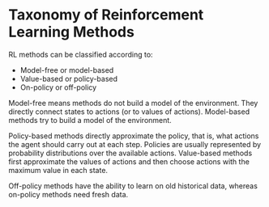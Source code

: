 # Taxonomy of Reinforcement Learning Methods #

RL methods can be classified according to:

* Model-free or model-based
* Value-based or policy-based
* On-policy or off-policy

Model-free means methods do not build a model of the environment. They directly connect states to actions (or to values of actions). 
Model-based methods try to build a model of the environment.

Policy-based methods directly approximate the policy, that is, what actions the agent should carry out at each step. 
Policies are usually represented by probability distributions over the available actions.
Value-based methods first approximate the values of actions and then choose actions with the maximum value in each state.

Off-policy methods have the ability to learn on old historical data, whereas on-policy methods need fresh data.
